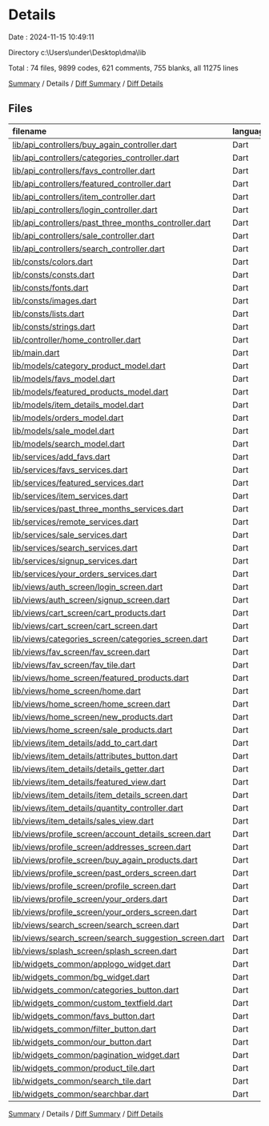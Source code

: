 # Details

Date : 2024-11-15 10:49:11

Directory c:\\Users\\under\\Desktop\\dma\\lib

Total : 74 files,  9899 codes, 621 comments, 755 blanks, all 11275 lines

[Summary](results.md) / Details / [Diff Summary](diff.md) / [Diff Details](diff-details.md)

## Files
| filename | language | code | comment | blank | total |
| :--- | :--- | ---: | ---: | ---: | ---: |
| [lib/api_controllers/buy_again_controller.dart](/lib/api_controllers/buy_again_controller.dart) | Dart | 25 | 0 | 5 | 30 |
| [lib/api_controllers/categories_controller.dart](/lib/api_controllers/categories_controller.dart) | Dart | 102 | 0 | 12 | 114 |
| [lib/api_controllers/favs_controller.dart](/lib/api_controllers/favs_controller.dart) | Dart | 45 | 1 | 7 | 53 |
| [lib/api_controllers/featured_controller.dart](/lib/api_controllers/featured_controller.dart) | Dart | 21 | 0 | 4 | 25 |
| [lib/api_controllers/item_controller.dart](/lib/api_controllers/item_controller.dart) | Dart | 23 | 1 | 5 | 29 |
| [lib/api_controllers/login_controller.dart](/lib/api_controllers/login_controller.dart) | Dart | 74 | 2 | 11 | 87 |
| [lib/api_controllers/past_three_months_controller.dart](/lib/api_controllers/past_three_months_controller.dart) | Dart | 25 | 0 | 5 | 30 |
| [lib/api_controllers/sale_controller.dart](/lib/api_controllers/sale_controller.dart) | Dart | 21 | 0 | 4 | 25 |
| [lib/api_controllers/search_controller.dart](/lib/api_controllers/search_controller.dart) | Dart | 51 | 0 | 8 | 59 |
| [lib/consts/colors.dart](/lib/consts/colors.dart) | Dart | 11 | 0 | 2 | 13 |
| [lib/consts/consts.dart](/lib/consts/consts.dart) | Dart | 6 | 0 | 1 | 7 |
| [lib/consts/fonts.dart](/lib/consts/fonts.dart) | Dart | 6 | 0 | 1 | 7 |
| [lib/consts/images.dart](/lib/consts/images.dart) | Dart | 22 | 0 | 1 | 23 |
| [lib/consts/lists.dart](/lib/consts/lists.dart) | Dart | 17 | 0 | 3 | 20 |
| [lib/consts/strings.dart](/lib/consts/strings.dart) | Dart | 139 | 1 | 1 | 141 |
| [lib/controller/home_controller.dart](/lib/controller/home_controller.dart) | Dart | 4 | 0 | 2 | 6 |
| [lib/main.dart](/lib/main.dart) | Dart | 30 | 1 | 4 | 35 |
| [lib/models/category_product_model.dart](/lib/models/category_product_model.dart) | Dart | 428 | 3 | 32 | 463 |
| [lib/models/favs_model.dart](/lib/models/favs_model.dart) | Dart | 61 | 3 | 8 | 72 |
| [lib/models/featured_products_model.dart](/lib/models/featured_products_model.dart) | Dart | 466 | 3 | 36 | 505 |
| [lib/models/item_details_model.dart](/lib/models/item_details_model.dart) | Dart | 491 | 4 | 45 | 540 |
| [lib/models/orders_model.dart](/lib/models/orders_model.dart) | Dart | 1,033 | 155 | 135 | 1,323 |
| [lib/models/sale_model.dart](/lib/models/sale_model.dart) | Dart | 906 | 3 | 40 | 949 |
| [lib/models/search_model.dart](/lib/models/search_model.dart) | Dart | 497 | 3 | 44 | 544 |
| [lib/services/add_favs.dart](/lib/services/add_favs.dart) | Dart | 0 | 0 | 1 | 1 |
| [lib/services/favs_services.dart](/lib/services/favs_services.dart) | Dart | 17 | 0 | 3 | 20 |
| [lib/services/featured_services.dart](/lib/services/featured_services.dart) | Dart | 18 | 1 | 5 | 24 |
| [lib/services/item_services.dart](/lib/services/item_services.dart) | Dart | 19 | 2 | 5 | 26 |
| [lib/services/past_three_months_services.dart](/lib/services/past_three_months_services.dart) | Dart | 25 | 2 | 5 | 32 |
| [lib/services/remote_services.dart](/lib/services/remote_services.dart) | Dart | 200 | 3 | 17 | 220 |
| [lib/services/sale_services.dart](/lib/services/sale_services.dart) | Dart | 18 | 1 | 5 | 24 |
| [lib/services/search_services.dart](/lib/services/search_services.dart) | Dart | 29 | 2 | 5 | 36 |
| [lib/services/signup_services.dart](/lib/services/signup_services.dart) | Dart | 23 | 0 | 5 | 28 |
| [lib/services/your_orders_services.dart](/lib/services/your_orders_services.dart) | Dart | 23 | 0 | 5 | 28 |
| [lib/views/auth_screen/login_screen.dart](/lib/views/auth_screen/login_screen.dart) | Dart | 87 | 0 | 4 | 91 |
| [lib/views/auth_screen/signup_screen.dart](/lib/views/auth_screen/signup_screen.dart) | Dart | 490 | 31 | 24 | 545 |
| [lib/views/cart_screen/cart_products.dart](/lib/views/cart_screen/cart_products.dart) | Dart | 167 | 2 | 7 | 176 |
| [lib/views/cart_screen/cart_screen.dart](/lib/views/cart_screen/cart_screen.dart) | Dart | 85 | 0 | 4 | 89 |
| [lib/views/categories_screen/categories_screen.dart](/lib/views/categories_screen/categories_screen.dart) | Dart | 816 | 6 | 20 | 842 |
| [lib/views/fav_screen/fav_screen.dart](/lib/views/fav_screen/fav_screen.dart) | Dart | 45 | 0 | 4 | 49 |
| [lib/views/fav_screen/fav_tile.dart](/lib/views/fav_screen/fav_tile.dart) | Dart | 111 | 9 | 5 | 125 |
| [lib/views/home_screen/featured_products.dart](/lib/views/home_screen/featured_products.dart) | Dart | 94 | 0 | 4 | 98 |
| [lib/views/home_screen/home.dart](/lib/views/home_screen/home.dart) | Dart | 90 | 68 | 13 | 171 |
| [lib/views/home_screen/home_screen.dart](/lib/views/home_screen/home_screen.dart) | Dart | 248 | 9 | 15 | 272 |
| [lib/views/home_screen/new_products.dart](/lib/views/home_screen/new_products.dart) | Dart | 103 | 6 | 2 | 111 |
| [lib/views/home_screen/sale_products.dart](/lib/views/home_screen/sale_products.dart) | Dart | 83 | 2 | 5 | 90 |
| [lib/views/item_details/add_to_cart.dart](/lib/views/item_details/add_to_cart.dart) | Dart | 48 | 1 | 5 | 54 |
| [lib/views/item_details/attributes_button.dart](/lib/views/item_details/attributes_button.dart) | Dart | 57 | 0 | 4 | 61 |
| [lib/views/item_details/details_getter.dart](/lib/views/item_details/details_getter.dart) | Dart | 123 | 0 | 4 | 127 |
| [lib/views/item_details/featured_view.dart](/lib/views/item_details/featured_view.dart) | Dart | 60 | 0 | 4 | 64 |
| [lib/views/item_details/item_details_screen.dart](/lib/views/item_details/item_details_screen.dart) | Dart | 236 | 2 | 10 | 248 |
| [lib/views/item_details/quantity_controller.dart](/lib/views/item_details/quantity_controller.dart) | Dart | 12 | 2 | 4 | 18 |
| [lib/views/item_details/sales_view.dart](/lib/views/item_details/sales_view.dart) | Dart | 86 | 1 | 5 | 92 |
| [lib/views/profile_screen/account_details_screen.dart](/lib/views/profile_screen/account_details_screen.dart) | Dart | 179 | 1 | 13 | 193 |
| [lib/views/profile_screen/addresses_screen.dart](/lib/views/profile_screen/addresses_screen.dart) | Dart | 281 | 2 | 17 | 300 |
| [lib/views/profile_screen/buy_again_products.dart](/lib/views/profile_screen/buy_again_products.dart) | Dart | 63 | 2 | 4 | 69 |
| [lib/views/profile_screen/past_orders_screen.dart](/lib/views/profile_screen/past_orders_screen.dart) | Dart | 175 | 144 | 7 | 326 |
| [lib/views/profile_screen/profile_screen.dart](/lib/views/profile_screen/profile_screen.dart) | Dart | 211 | 12 | 6 | 229 |
| [lib/views/profile_screen/your_orders.dart](/lib/views/profile_screen/your_orders.dart) | Dart | 54 | 5 | 3 | 62 |
| [lib/views/profile_screen/your_orders_screen.dart](/lib/views/profile_screen/your_orders_screen.dart) | Dart | 123 | 0 | 5 | 128 |
| [lib/views/search_screen/search_screen.dart](/lib/views/search_screen/search_screen.dart) | Dart | 99 | 91 | 14 | 204 |
| [lib/views/search_screen/search_suggestion_screen.dart](/lib/views/search_screen/search_suggestion_screen.dart) | Dart | 128 | 3 | 8 | 139 |
| [lib/views/splash_screen/splash_screen.dart](/lib/views/splash_screen/splash_screen.dart) | Dart | 67 | 4 | 8 | 79 |
| [lib/widgets_common/applogo_widget.dart](/lib/widgets_common/applogo_widget.dart) | Dart | 9 | 1 | 2 | 12 |
| [lib/widgets_common/bg_widget.dart](/lib/widgets_common/bg_widget.dart) | Dart | 8 | 0 | 2 | 10 |
| [lib/widgets_common/categories_button.dart](/lib/widgets_common/categories_button.dart) | Dart | 48 | 2 | 2 | 52 |
| [lib/widgets_common/custom_textfield.dart](/lib/widgets_common/custom_textfield.dart) | Dart | 31 | 0 | 2 | 33 |
| [lib/widgets_common/favs_button.dart](/lib/widgets_common/favs_button.dart) | Dart | 79 | 3 | 12 | 94 |
| [lib/widgets_common/filter_button.dart](/lib/widgets_common/filter_button.dart) | Dart | 148 | 10 | 7 | 165 |
| [lib/widgets_common/our_button.dart](/lib/widgets_common/our_button.dart) | Dart | 10 | 1 | 2 | 13 |
| [lib/widgets_common/pagination_widget.dart](/lib/widgets_common/pagination_widget.dart) | Dart | 83 | 7 | 14 | 104 |
| [lib/widgets_common/product_tile.dart](/lib/widgets_common/product_tile.dart) | Dart | 73 | 0 | 4 | 77 |
| [lib/widgets_common/search_tile.dart](/lib/widgets_common/search_tile.dart) | Dart | 70 | 3 | 4 | 77 |
| [lib/widgets_common/searchbar.dart](/lib/widgets_common/searchbar.dart) | Dart | 43 | 0 | 4 | 47 |

[Summary](results.md) / Details / [Diff Summary](diff.md) / [Diff Details](diff-details.md)